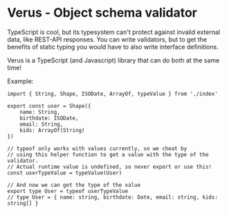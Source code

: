 # Verus - Object schema validator

TypeScript is cool, but its typesystem can't protect against invalid external data, like REST-API responses.
You can write validators, but to get the benefits of static typing you would have to also write interface definitions.

Verus is a TypeScript (and Javascript) library that can do both at the same time!

Example:

```
import { String, Shape, ISODate, ArrayOf, typeValue } from './index'

export const user = Shape({
    name: String,
    birthdate: ISODate,
    email: String,
    kids: ArrayOf(String)
})

// typeof only works with values currently, so we cheat by
// using this helper function to get a value with the type of the validator.
// Actual runtime value is undefined, so never export or use this!
const userTypeValue = typeValue(User)

// And now we can get the type of the value
export type User = typeof userTypeValue
// type User = { name: string, birthdate: Date, email: string, kids: string[] }
```

